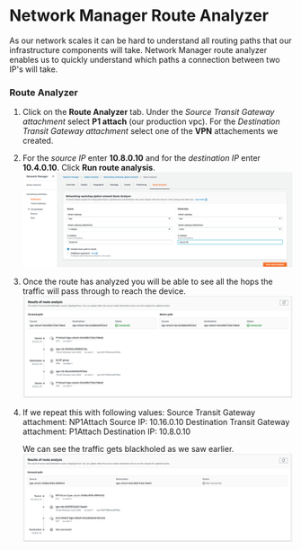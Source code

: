 # Network Manager Route Analyzer

As our network scales it can be hard to understand all routing paths that our infrastructure components will take. Network Manager route analyzer enables us to quickly understand which paths a connection between two IP's will take.

### Route Analyzer

1. Click on the **Route Analyzer** tab. Under the *Source* *Transit Gateway attachment* select **P1 attach** (our production vpc). For the *Destination* *Transit Gateway attachment* select one of the **VPN** attachements we created.

2. For the *source IP* enter **10.8.0.10** and for the *destination IP* enter **10.4.0.10**. Click **Run route analysis**.
    ![Global Network Route Setup](../images/network-manager-route-setup.png)

3. Once the route has analyzed you will be able to see all the hops the traffic will pass through to reach the device.
    ![Global Network Route](../images/network-manager-route.png)
    
4. If we repeat this with following values:
   Source Transit Gateway attachment: NP1Attach
   Source IP: 10.16.0.10
   Destination Transit Gateway attachment: P1Attach
   Destination IP: 10.8.0.10

   We can see the traffic gets blackholed as we saw earlier.
   ![Global Network Route](../images/network-manager-route-block.png)

